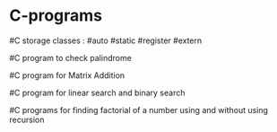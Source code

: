# C-programs

#C  storage classes : #auto #static #register #extern

#C program to check palindrome

#C program for Matrix Addition

#C program for linear search and binary search

#C programs for finding factorial of a number using and without using recursion
